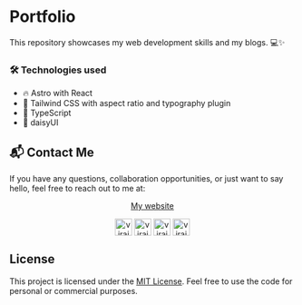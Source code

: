 # Portfolio

This repository showcases my web development skills and my blogs. 💻✨



### 🛠️ Technologies used

- 🔥 Astro with React
- 🎨 Tailwind CSS with aspect ratio and typography plugin
- 🎉 TypeScript
- 🎨 daisyUI


## 📬 Contact Me

If you have any questions, collaboration opportunities, or just want to say hello, feel free to reach out to me at:

<p align="center">
  <a href="https://virajbahulkar.me" target="blank">My website</a>
</p>

<p align="center">
  <a href="https://linkedin.com/in/virajbahulkar" target="blank"><img align="center" src="https://cdn.jsdelivr.net/npm/simple-icons@3.0.1/icons/linkedin.svg" alt="virajbahulkar" height="30" width="30" /></a>
  <a href="https://fb.com/virajbahulkar" target="blank"><img align="center" src="https://cdn.jsdelivr.net/npm/simple-icons@3.0.1/icons/facebook.svg" alt="virajbahulkar" height="30" width="30" /></a>
  <a href="https://instagram.com/virajbahulkar" target="blank"><img align="center" src="https://cdn.jsdelivr.net/npm/simple-icons@3.0.1/icons/instagram.svg" alt="virajbahulkar" height="30" width="30" /></a>
  <a href="https://x.com/virajbahulkar" target="blank"><img align="center" src="https://cdn.jsdelivr.net/npm/simple-icons@3.0.1/icons/twitter.svg" alt="virajbahulkar" height="30" width="30" /></a>
</p>

## License

This project is licensed under the [MIT License](LICENSE). Feel free to use the code for personal or commercial purposes.
